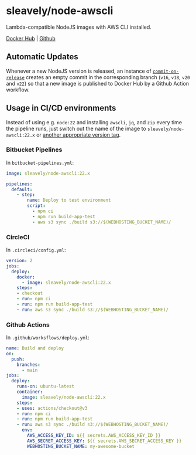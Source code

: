 # sleavely/node-awscli

Lambda-compatible NodeJS images with AWS CLI installed.

[Docker Hub](https://hub.docker.com/r/sleavely/node-awscli) | [Github](https://github.com/Sleavely/docker-node-awscli)

## Automatic Updates

Whenever a new NodeJS version is released, an instance of [`commit-on-release`](https://github.com/Sleavely/commit-on-release) creates an empty commit in the corresponding branch (`v16`, `v18`, `v20` and `v22`) so that a new image is published to Docker Hub by a Github Action workflow.

## Usage in CI/CD environments

Instead of using e.g. `node:22` and installing `awscli`, `jq`, and `zip` every time the pipeline runs, just switch out the name of the image to `sleavely/node-awscli:22.x` or [another appropriate version tag](https://hub.docker.com/r/sleavely/node-awscli/tags).

### Bitbucket Pipelines

In `bitbucket-pipelines.yml`:

```yaml
image: sleavely/node-awscli:22.x

pipelines:
  default:
    - step:
        name: Deploy to test environment
        script:
          - npm ci
          - npm run build-app-test
          - aws s3 sync ./build s3://$(WEBHOSTING_BUCKET_NAME)/
```

### CircleCI

In `.circleci/config.yml`:

```yaml
version: 2
jobs:
  deploy:
    docker:
      - image: sleavely/node-awscli:22.x
    steps:
    - checkout
    - run: npm ci
    - run: npm run build-app-test
    - run: aws s3 sync ./build s3://$(WEBHOSTING_BUCKET_NAME)/
```

### Github Actions

In `.github/worksflows/deploy.yml`:

```yaml
name: Build and deploy
on:
  push:
    branches:
      - main
jobs:
  deploy:
    runs-on: ubuntu-latest
    container:
      image: sleavely/node-awscli:22.x
    steps:
    - uses: actions/checkout@v3
    - run: npm ci
    - run: npm run build-app-test
    - run: aws s3 sync ./build s3://$(WEBHOSTING_BUCKET_NAME)/
      env:
        AWS_ACCESS_KEY_ID: ${{ secrets.AWS_ACCESS_KEY_ID }}
        AWS_SECRET_ACCESS_KEY: ${{ secrets.AWS_SECRET_ACCESS_KEY }}
        WEBHOSTING_BUCKET_NAME: my-awesome-bucket
```

